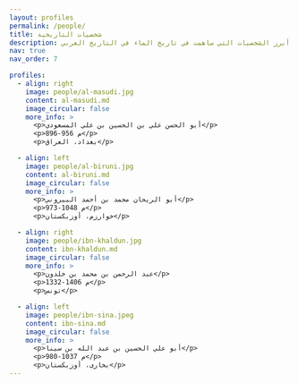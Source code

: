 ```yaml
---
layout: profiles
permalink: /people/
title: شخصيات التاريخية
description: أبرز الشخصيات التي ساهمت في تاريخ الماء في التاريخ العربي
nav: true
nav_order: 7

profiles:
  - align: right
    image: people/al-masudi.jpg
    content: al-masudi.md
    image_circular: false
    more_info: >
      <p>أبو الحسن علي بن الحسين بن علي المسعودي</p>
      <p>896-956 م</p>
      <p>بغداد، العراق</p>

  - align: left
    image: people/al-biruni.jpg
    content: al-biruni.md
    image_circular: false
    more_info: >
      <p>أبو الريحان محمد بن أحمد البيروني</p>
      <p>973-1048 م</p>
      <p>خوارزم، أوزبكستان</p>

  - align: right
    image: people/ibn-khaldun.jpg
    content: ibn-khaldun.md
    image_circular: false
    more_info: >
      <p>عبد الرحمن بن محمد بن خلدون</p>
      <p>1332-1406 م</p>
      <p>تونس</p>

  - align: left
    image: people/ibn-sina.jpeg
    content: ibn-sina.md
    image_circular: false
    more_info: >
      <p>أبو علي الحسين بن عبد الله بن سينا</p>
      <p>980-1037 م</p>
      <p>بخارى، أوزبكستان</p>
---
```

